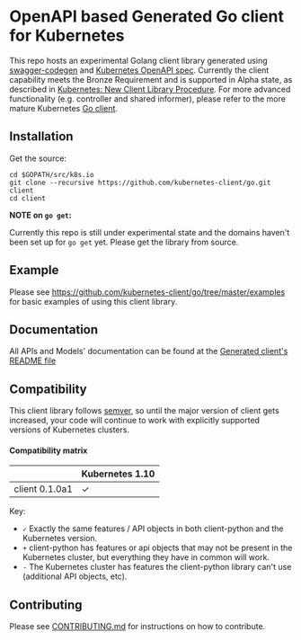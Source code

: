 # OpenAPI based Generated Go client for Kubernetes

This repo hosts an experimental Golang client library generated using [swagger-codegen](https://github.com/swagger-api/swagger-codegen) and [Kubernetes OpenAPI spec](https://github.com/kubernetes/kubernetes/tree/master/api/openapi-spec). Currently the client capability meets the Bronze Requirement and is supported in Alpha state, as described in [Kubernetes: New Client Library Procedure](https://github.com/kubernetes/community/blob/master/contributors/design-proposals/api-machinery/csi-new-client-library-procedure.md). For more advanced functionality (e.g. controller and shared informer), please refer to the more mature Kubernetes [Go client](https://github.com/kubernetes/client-go).

## Installation

Get the source:

```
cd $GOPATH/src/k8s.io
git clone --recursive https://github.com/kubernetes-client/go.git client
cd client
```

**NOTE on `go get`:**

Currently this repo is still under experimental state and the domains haven't been set up for `go get` yet. Please get the library from source.

## Example

Please see https://github.com/kubernetes-client/go/tree/master/examples for
basic examples of using this client library.

## Documentation

All APIs and Models' documentation can be found at the [Generated client's README file](kubernetes/README.md)

## Compatibility

This client library follows [semver](http://semver.org/), so until the major version of
client gets increased, your code will continue to work with explicitly
supported versions of Kubernetes clusters.

#### Compatibility matrix

|                  | Kubernetes 1.10 |
|------------------|-----------------|
| client 0.1.0a1   | ✓               |

Key:

* `✓` Exactly the same features / API objects in both client-python and the Kubernetes
  version.
* `+` client-python has features or api objects that may not be present in the
  Kubernetes cluster, but everything they have in common will work.
* `-` The Kubernetes cluster has features the client-python library can't use
  (additional API objects, etc).

## Contributing

Please see [CONTRIBUTING.md](CONTRIBUTING.md) for instructions on how to contribute.
